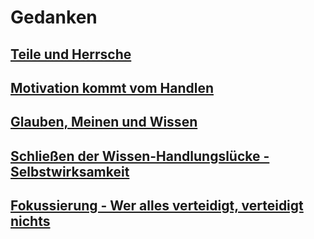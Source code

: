 # Gedanken

## [Teile und Herrsche](/pages/teile-und-hersche.md)

## [Motivation kommt vom Handlen](/pages/motivation-vom-handlen.md)

## [Glauben, Meinen und Wissen](/pages/glauben-meinen-wissen)

## [Schließen der Wissen-Handlungslücke - Selbstwirksamkeit](/pages/selbstwirksamkeit)

## [Fokussierung - Wer alles verteidigt, verteidigt nichts](/pages/fokussierung.md)
